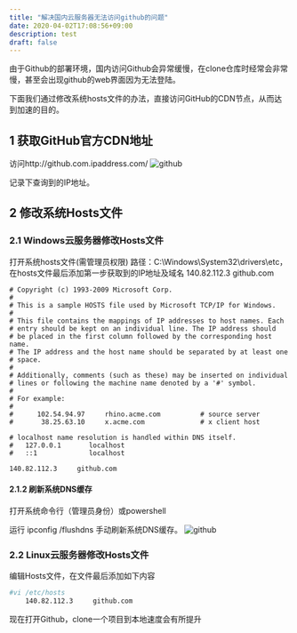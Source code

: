 ```yaml
---
title: "解决国内云服务器无法访问github的问题"
date: 2020-04-02T17:08:56+09:00
description: test
draft: false
---
```


由于Github的部署环境，国内访问Github会异常缓慢，在clone仓库时经常会非常慢，甚至会出现github的web界面因为无法登陆。

下面我们通过修改系统hosts文件的办法，直接访问GitHub的CDN节点，从而达到加速的目的。

## 1 获取GitHub官方CDN地址
访问http://github.com.ipaddress.com/
![github](../../_images/github1.png)

记录下查询到的IP地址。

## 2 修改系统Hosts文件
### 2.1 Windows云服务器修改Hosts文件

打开系统hosts文件(需管理员权限)
路径：C:\Windows\System32\drivers\etc，在hosts文件最后添加第一步获取到的IP地址及域名
140.82.112.3     github.com
```
# Copyright (c) 1993-2009 Microsoft Corp.
#
# This is a sample HOSTS file used by Microsoft TCP/IP for Windows.
#
# This file contains the mappings of IP addresses to host names. Each
# entry should be kept on an individual line. The IP address should
# be placed in the first column followed by the corresponding host name.
# The IP address and the host name should be separated by at least one
# space.
#
# Additionally, comments (such as these) may be inserted on individual
# lines or following the machine name denoted by a '#' symbol.
#
# For example:
#
#      102.54.94.97     rhino.acme.com          # source server
#       38.25.63.10     x.acme.com              # x client host

# localhost name resolution is handled within DNS itself.
#   127.0.0.1       localhost
#   ::1             localhost

140.82.112.3     github.com
```

#### 2.1.2 刷新系统DNS缓存

打开系统命令行（管理员身份）或powershell

运行 ipconfig /flushdns 手动刷新系统DNS缓存。
![github](../../_images/github2.png)

### 2.2 Linux云服务器修改Hosts文件

编辑Hosts文件，在文件最后添加如下内容
```bash
#vi /etc/hosts
    140.82.112.3     github.com
```

现在打开Github，clone一个项目到本地速度会有所提升